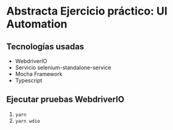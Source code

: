 # Abstracta Ejercicio práctico: UI Automation

## Tecnologías usadas

* WebdriverIO
* Servicio selenium-standalone-service
* Mocha Framework
* Typescript

## Ejecutar pruebas WebdriverIO

1. `yarn`
2. `yarn wdio`


